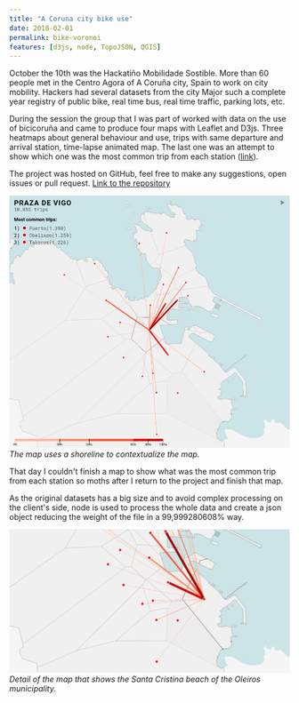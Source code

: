 ```yaml
---
title: "A Coruna city bike use"
date: 2018-02-01
permalink: bike-voronoi
features: [d3js, node, TopoJSON, QGIS]
---
```


October the 10th was the Hackatiño Mobilidade Sostible. More than 60 people met in the Centro Agora of A Coruña city, Spain to work on city mobility. Hackers had several datasets from the city Major such a complete year registry of public bike, real time bus, real time traffic, parking lots, etc.

During the session the group that I was part of worked with data on the use of bicicoruña and came to produce four maps with Leaflet and D3js. Three heatmaps about general behaviour and use, trips with same departure and arrival station, time-lapse animated map. The last one was an attempt to show which one was the most common trip from each station ([link](https://www.luissevillano.net/bici-coruna/)).

The project was hosted on GitHub, feel free to make any suggestions, open issues or pull request. [Link to the repository](https://github.com/LuisSevillano/bici-coruna)

![image](/assets/images/voronoi.jpg)
_The map uses a shoreline to contextualize the map._

That day I couldn't finish a map to show what was the most common trip from each station so moths after I return to the project and finish that map.

As the original datasets has a big size and to avoid complex processing on the client's side, node is used to process the whole data and create a json object reducing the weight of the file in a 99,999280608% way.

![image](/assets/images/voronoi_detail.jpg)
_Detail of the map that shows the Santa Cristina beach of the Oleiros municipality._
